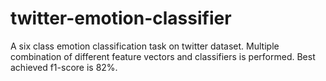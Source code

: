 # twitter-emotion-classifier
A six class emotion classification task on twitter dataset. Multiple combination of different feature vectors and classifiers is performed. Best achieved f1-score is 82%.

